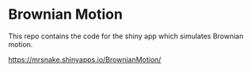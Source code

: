 # Brownian Motion

This repo contains the code for the shiny app which simulates Brownian motion.

https://mrsnake.shinyapps.io/BrownianMotion/
